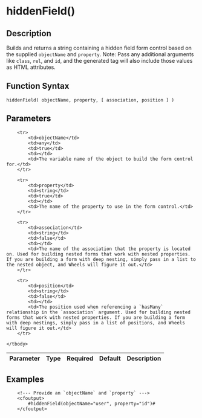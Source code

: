 # hiddenField()

## Description
Builds and returns a string containing a hidden field form control based on the supplied `objectName` and `property`. Note: Pass any additional arguments like `class`, `rel`, and `id`, and the generated tag will also include those values as HTML attributes.

## Function Syntax
	hiddenField( objectName, property, [ association, position ] )


## Parameters
<table>
	<thead>
		<tr>
			<th>Parameter</th>
			<th>Type</th>
			<th>Required</th>
			<th>Default</th>
			<th>Description</th>
		</tr>
	</thead>
	<tbody>
		
		<tr>
			<td>objectName</td>
			<td>any</td>
			<td>true</td>
			<td></td>
			<td>The variable name of the object to build the form control for.</td>
		</tr>
		
		<tr>
			<td>property</td>
			<td>string</td>
			<td>true</td>
			<td></td>
			<td>The name of the property to use in the form control.</td>
		</tr>
		
		<tr>
			<td>association</td>
			<td>string</td>
			<td>false</td>
			<td></td>
			<td>The name of the association that the property is located on. Used for building nested forms that work with nested properties. If you are building a form with deep nesting, simply pass in a list to the nested object, and Wheels will figure it out.</td>
		</tr>
		
		<tr>
			<td>position</td>
			<td>string</td>
			<td>false</td>
			<td></td>
			<td>The position used when referencing a `hasMany` relationship in the `association` argument. Used for building nested forms that work with nested properties. If you are building a form with deep nestings, simply pass in a list of positions, and Wheels will figure it out.</td>
		</tr>
		
	</tbody>
</table>


## Examples
	
		<!--- Provide an `objectName` and `property` --->
		<cfoutput>
		    #hiddenField(objectName="user", property="id")#
		</cfoutput>
